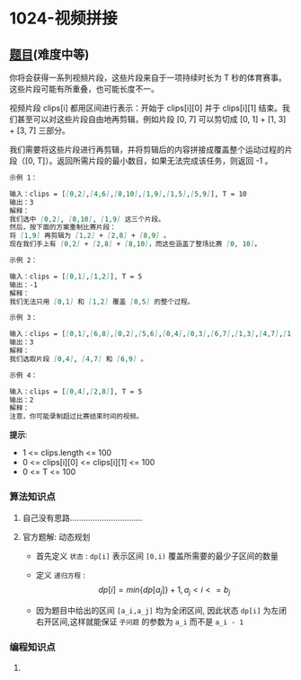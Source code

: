 # 1024-视频拼接

## [题目](https://leetcode-cn.com/problems/video-stitching/)(难度中等)

你将会获得一系列视频片段，这些片段来自于一项持续时长为 T 秒的体育赛事。这些片段可能有所重叠，也可能长度不一。

视频片段 clips[i] 都用区间进行表示：开始于 clips[i][0] 并于 clips[i][1] 结束。我们甚至可以对这些片段自由地再剪辑，例如片段 [0, 7] 可以剪切成 [0, 1] + [1, 3] + [3, 7] 三部分。

我们需要将这些片段进行再剪辑，并将剪辑后的内容拼接成覆盖整个运动过程的片段（[0, T]）。返回所需片段的最小数目，如果无法完成该任务，则返回 -1 。

~~~markdown
示例 1：

输入：clips = [[0,2],[4,6],[8,10],[1,9],[1,5],[5,9]], T = 10
输出：3
解释：
我们选中 [0,2], [8,10], [1,9] 这三个片段。
然后，按下面的方案重制比赛片段：
将 [1,9] 再剪辑为 [1,2] + [2,8] + [8,9] 。
现在我们手上有 [0,2] + [2,8] + [8,10]，而这些涵盖了整场比赛 [0, 10]。

示例 2：

输入：clips = [[0,1],[1,2]], T = 5
输出：-1
解释：
我们无法只用 [0,1] 和 [1,2] 覆盖 [0,5] 的整个过程。

示例 3：

输入：clips = [[0,1],[6,8],[0,2],[5,6],[0,4],[0,3],[6,7],[1,3],[4,7],[1,4],[2,5],[2,6],[3,4],[4,5],[5,7],[6,9]], T = 9
输出：3
解释： 
我们选取片段 [0,4], [4,7] 和 [6,9] 。

示例 4：

输入：clips = [[0,4],[2,8]], T = 5
输出：2
解释：
注意，你可能录制超过比赛结束时间的视频。
~~~

**提示**:
- 1 <= clips.length <= 100
- 0 <= clips[i][0] <= clips[i][1] <= 100
- 0 <= T <= 100


### 算法知识点
1. 自己没有思路................................

2. 官方题解: 动态规划

    - 首先定义 `状态` : `dp[i]` 表示区间 `[0,i)` 覆盖所需要的最少子区间的数量

    - 定义 `递归方程` :
        $$dp[i] = min\{dp[a_j]\} + 1, a_j < i <= b_j$$
    
    - 因为题目中给出的区间 `[a_i,a_j]` 均为全闭区间, 因此状态 `dp[i]` 为左闭右开区间,这样就能保证 `子问题` 的参数为 `a_i` 而不是 `a_i - 1`


### 编程知识点
1. 